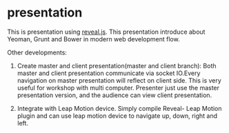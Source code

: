 presentation
============

This is presentation using [reveal.js](https://github.com/hakimel/reveal.js/). This presentation introduce about Yeoman, Grunt and Bower in modern web development flow.


Other developments:

1. Create master and client presentation(master and client branch): Both master and client presentation communicate via socket IO.Every navigation on master presentation will reflect on client side. 
This is very useful for workshop with multi computer. Presenter just use the master presentation version, and the audience can view client presentation.

2. Integrate with Leap Motion device. Simply compile Reveal- Leap Motion plugin and can use leap motion device to navigate up, down, right and left. 
